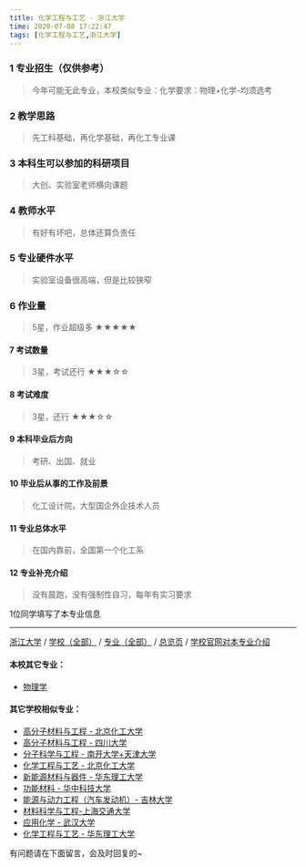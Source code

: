 ```yaml
---
title: 化学工程与工艺 - 浙江大学
time: 2020-07-08 17:22:47
tags: [化学工程与工艺,浙江大学]
---
```

### 1 专业招生（仅供参考）  
> 今年可能无此专业，本校类似专业：化学要求：物理+化学-均须选考


### 2 教学思路
> 先工科基础，再化学基础，再化工专业课


### 3 本科生可以参加的科研项目
>  大创、实验室老师横向课题


### 4 教师水平
> 有好有坏吧，总体还算负责任


### 5 专业硬件水平
> 实验室设备很高端，但是比较狭窄


### 6 作业量
>5星，作业超级多
★★★★★


#### 7 考试数量
>3星，考试还行
★★★☆☆


#### 8 考试难度
> 3星，还行
★★★☆☆


#### 9 本科毕业后方向
> 考研、出国、就业


#### 10 毕业后从事的工作及前景
> 化工设计院，大型国企外企技术人员


#### 11 专业总体水平
> 在国内靠前，全国第一个化工系


#### 12 专业补充介绍
> 没有晨跑，没有强制性自习，每年有实习要求

1位同学填写了本专业信息
***
[浙江大学](https://univgo.github.io/2020/07/08/浙江大学) / [学校（全部）](https://univgo.github.io/2020/07/09/学校汇总页) / [专业（全部）](https://univgo.github.io/2020/07/09/专业汇总页) / [总览页](https://univgo.github.io/2020/07/09/总览) / [学校官网对本专业介绍](http://che.zju.edu.cn/cn/redir.php?catalog_id=61445&object_id=62585
)
#### 本校其它专业：
- [物理学](https://univgo.github.io/2020/07/08/物理学%20-%20浙江大学)

#### 其它学校相似专业：
- [高分子材料与工程 - 北京化工大学](https://univgo.github.io/2020/07/08/高分子材料与工程%20-%20北京化工大学)
- [高分子材料与工程 - 四川大学](https://univgo.github.io/2020/07/08/高分子材料与工程%20-%20四川大学)
- [分子科学与工程 - 南开大学+天津大学](https://univgo.github.io/2020/07/08/分子科学与工程%20-%20南开大学+天津大学) 
- [化学工程与工艺 - 北京化工大学](https://univgo.github.io/2020/07/08/化学工程与工艺%20-%20北京化工大学)
- [新能源材料与器件 - 华东理工大学](https://univgo.github.io/2020/07/08/新能源材料与器件%20-%20华东理工大学)
- [功能材料 - 华中科技大学](https://univgo.github.io/2020/07/08/功能材料%20-%20华中科技大学)
- [能源与动力工程（汽车发动机）- 吉林大学](https://univgo.github.io/2020/07/08/能源与动力工程（汽车发动机）-%20吉林大学)
- [材料科学与工程-上海交通大学](https://univgo.github.io/2020/07/08/材料科学与工程%20-%20上海交通大学)
- [应用化学 - 武汉大学](https://univgo.github.io/2020/07/08/应用化学%20-%20武汉大学)
- [化学工程与工艺 - 华东理工大学](https://univgo.github.io/2020/07/08/化学工程与工艺%20-%20华东理工大学)

有问题请在下面留言，会及时回复的~